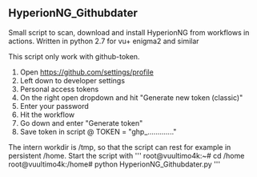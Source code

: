 ## HyperionNG_Githubdater

Small script to scan, download and install HyperionNG from workflows in actions.
Written in python 2.7 for vu+ enigma2 and similar

This script only work with github-token.
1. Open https://github.com/settings/profile
2. Left down to developer settings
3. Personal access tokens
4. On the right open dropdown and hit "Generate new token (classic)"
5. Enter your password
6. Hit the workflow
7. Go down and enter "Generate token"
8. Save token in script @ TOKEN = "ghp_............."

The intern workdir is /tmp, so that the script can rest for example in persistent /home.
Start the script with
'''
root@vuultimo4k:~# cd /home
root@vuultimo4k:/home# python HyperionNG_Githubdater.py
'''
